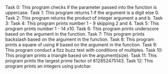 Task 0: This program checks if the parameter passed into the function is uppercase.
Task 1: This program returns 1 if the argument is a digit else 0.
Task 2: This program returns the product of integer argument a and b.
Task 3:
Task 4: This program prints number  1 - 9 skipping 2 and 4.
Task 5: This program prints number 1 - 14 x10.
Task 6: This program prints underscore based on the argument in the function.
Task 7: This program prints backslash based on the argument in the function.
Task 8: This program prints a square of using # based on the argument in the function.
Task 9: This program conduct a fizz buzz test with conditions of multiples.
Task 10: This program prints a triangle based on the argument(size).
Task 11: This program prints the largest prime factor of 612852475143.
Task 12: This program prints an integers using putchar.
